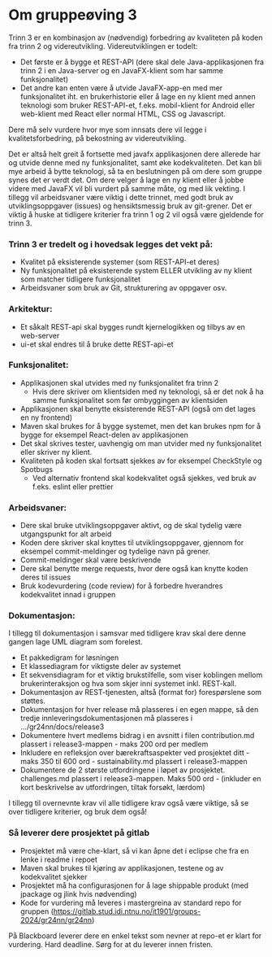 # Om gruppeøving 3

Trinn 3 er en kombinasjon av (nødvendig) forbedring av kvaliteten på koden fra trinn 2 og videreutvikling. Videreutviklingen er todelt:

-   Det første er å bygge et REST-API (dere skal dele Java-applikasjonen fra trinn 2 i en Java-server og en JavaFX-klient som har samme funksjonalitet)
-   Det andre kan enten være å utvide JavaFX-app-en med mer funksjonalitet iht. en brukerhistorie eller å lage en ny klient med annen teknologi som bruker REST-API-et, f.eks. mobil-klient for Android eller web-klient med React eller normal HTML, CSS og Javascript.

Dere må selv vurdere hvor mye som innsats dere vil legge i kvalitetsforbedring, på bekostning av videreutvikling.

Det er altså helt greit å fortsette med javafx applikasjonen dere allerede har og utvide denne med ny funksjonalitet, samt øke kodekvaliteten. Det kan bli mye arbeid å bytte teknologi, så ta en beslutningen på om dere som gruppe synes det er verdt det. Om dere velger å lage en ny klient eller å jobbe videre med JavaFX vil bli vurdert på samme måte, og med lik vekting. I tillegg vil arbeidsvaner være viktig i dette trinnet, med godt bruk av utviklingsoppgaver (issues) og hensiktsmessig bruk av git-grener. Det er viktig å huske at tidligere kriterier fra trinn 1 og 2 vil også være gjeldende for trinn 3.

### Trinn 3 er tredelt og i hovedsak legges det vekt på:

-   Kvalitet på eksisterende systemer (som REST-API-et deres)
-   Ny funksjonalitet på eksisterende system ELLER utvikling av ny klient som matcher tidligere funksjonalitet
-   Arbeidsvaner som bruk av Git, strukturering av oppgaver osv.

### Arkitektur:

-   Et såkalt REST-api skal bygges rundt kjernelogikken og tilbys av en web-server
-   ui-et skal endres til å bruke dette REST-api-et

### Funksjonalitet:

-   Applikasjonen skal utvides med ny funksjonalitet fra trinn 2
    -   Hvis dere skriver om klientsiden med ny teknologi, så er det nok å ha samme funksjonalitet som før ombyggingen av klientsiden
-   Applikasjonen skal benytte eksisterende REST-API (også om det lages en ny frontend)
-   Maven skal brukes for å bygge systemet, men det kan brukes npm for å bygge for eksempel React-delen av applikasjonen
-   Det skal skrives tester, uavhengig om man utvider med ny funksjonalitet eller skriver ny klient.
-   Kvaliteten på koden skal fortsatt sjekkes av for eksempel CheckStyle og Spotbugs
    -   Ved alternativ frontend skal kodekvalitet også sjekkes, ved bruk av f.eks. eslint eller prettier

### Arbeidsvaner:

-   Dere skal bruke utviklingsoppgaver aktivt, og de skal tydelig være utgangspunkt for alt arbeid
-   Koden dere skriver skal knyttes til utviklingsoppgaver, gjennom for eksempel commit-meldinger og tydelige navn på grener.
-   Commit-meldinger skal være beskrivende
-   Dere skal benytte merge requests, hvor dere også kan knytte koden deres til issues
-   Bruk kodevurdering (code review) for å forbedre hverandres kodekvalitet innad i gruppen

### Dokumentasjon:

I tillegg til dokumentasjon i samsvar med tidligere krav skal dere denne gangen lage UML diagram som forelest.

-   Et pakkedigram for løsningen
-   Et klassediagram for viktigste deler av systemet
-   Et sekvensdiagram for et viktig brukstilfelle, som viser koblingen mellom brukerinteraksjon og hva som skjer inni systemet inkl. REST-kall.
-   Dokumentasjon av REST-tjenesten, altså (format for) forespørslene som støttes.
-   Dokumentasjon for hver release må plasseres i en egen mappe, så den tredje innleveringsdokumentasjonen må plasseres i .../gr24nn/docs/release3
-   Dokumentere hvert medlems bidrag i en avsnitt i filen contribution.md plassert i release3-mappen - maks 200 ord per medlem
-   Inkludere en refleksjon over bærekraftsaspekter ved prosjektet ditt - maks 350 til 600 ord - sustainability.md plassert i release3-mappen
-   Dokumentere de 2 største utfordringene i løpet av prosjektet. challenges.md plassert i release3-mappen. Maks 500 ord - (inkluder en kort beskrivelse av utfordringen, tiltak forsøkt, lærdom)

I tillegg til overnevnte krav vil alle tidligere krav også være viktige, så se over tidligere kriterier, og bruk dem også!

### Så leverer dere prosjektet på gitlab

-   Prosjektet må være che-klart, så vi kan åpne det i eclipse che fra en lenke i readme i repoet
-   Maven skal brukes til kjøring av applikasjonen, testene og av kodekvalitet sjekker
-   Prosjektet må ha configurasjonen for å lage shippable produkt (med jpackage og jlink hvis nødvending)
-   Kode for vurdering må leveres i mastergreina av standard repo for gruppen (https://gitlab.stud.idi.ntnu.no/it1901/groups-2024/gr24nn/gr24nn)

På Blackboard leverer dere en enkel tekst som nevner at repo-et er klart for vurdering.
Hard deadline. Sørg for at du leverer innen fristen.
